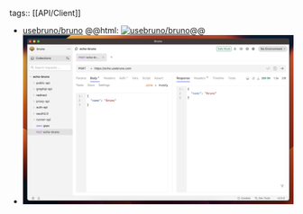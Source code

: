 tags:: [[API/Client]]

- [usebruno/bruno](https://github.com/usebruno/bruno)
  @@html: <a href="https://github.com/usebruno/bruno/"><img src="https://github-readme-stats-astronomer.vercel.app/api/pin/?username=usebruno&repo=bruno&theme=tokyonight" alt="usebruno/bruno"/></a>@@
- ![Bruno Demo](https://github.com/usebruno/bruno/raw/main/assets/images/landing-2.png)